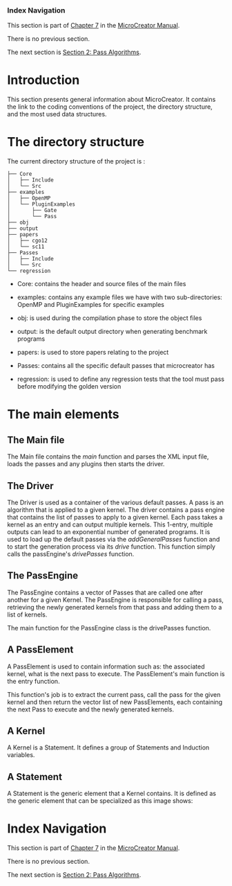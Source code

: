 ### Index Navigation ###

This section is part of [Chapter 7](MicroCreator_Chapter_7_Internals.md) in the [MicroCreator Manual](MicroCreator.md).

There is no previous section.

The next section is [Section 2: Pass Algorithms](MicroCreator_Chapter_7_Internals_Section_2_Pass_Algorithms.md).

# Introduction #

This section presents general information about MicroCreator. It contains the link to the coding conventions of the project, the directory structure, and the most used data structures.

# The directory structure #

The current directory structure of the project is :

```
├── Core
│   ├── Include
│   └── Src
├── examples
│   ├── OpenMP
│   └── PluginExamples
│       ├── Gate
│       └── Pass
├── obj
├── output
├── papers
│   ├── cgo12
│   └── sc11
├── Passes
│   ├── Include
│   └── Src
└── regression
```

  * Core: contains the header and source files of the main files

  * examples: contains any example files we have with two sub-directories: OpenMP and PluginExamples for specific examples

  * obj: is used during the compilation phase to store the object files

  * output: is the default output directory when generating benchmark programs

  * papers: is used to store papers relating to the project

  * Passes: contains all the specific default passes that microcreator has

  * regression: is used to define any regression tests that the tool must pass before modifying the golden version

# The main elements #

## The Main file ##

The Main file contains the _main_ function and parses the XML input file, loads the passes and any plugins then starts the driver.

## The Driver ##

The Driver is used as a container of the various default passes. A pass is an algorithm that is applied to a given kernel. The driver contains a pass engine that contains the list of passes to apply to a given kernel. Each pass takes a kernel as an entry and can output multiple kernels. This 1-entry, multiple outputs can lead to an exponential number of generated programs. It is used to load up the default passes via the _addGeneralPasses_ function and to start the generation process via its _drive_ function. This function simply calls the passEngine's _drivePasses_ function.

## The PassEngine ##

The PassEngine contains a vector of Passes that are called one after another for a given Kernel. The PassEngine is responsible for calling a pass, retrieving the newly generated kernels from that pass and adding them to a list of kernels.

The main function for the PassEngine class is the drivePasses function.

## A PassElement ##

A PassElement is used to contain information such as: the associated kernel, what is the next pass to execute. The PassElement's main function is the entry function.

This function's job is to extract the current pass, call the pass for the given kernel and then return the vector list of new PassElements, each containing the next Pass to execute and the newly generated kernels.

## A Kernel ##

A Kernel is a Statement. It defines a group of Statements and Induction variables.

## A Statement ##

A Statement is the generic element that a Kernel contains. It is defined as the generic element that can be specialized as this image shows:

# Index Navigation #

This section is part of [Chapter 7](MicroCreator_Chapter_7_Internals.md) in the [MicroCreator Manual](MicroCreator.md).

There is no previous section.

The next section is [Section 2: Pass Algorithms](MicroCreator_Chapter_7_Internals_Section_2_Pass_Algorithms.md).